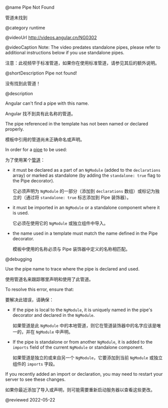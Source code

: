 @name Pipe Not Found

管道未找到

@category runtime

@videoUrl http://videos.angular.cn/NG0302

@videoCaption Note: The video predates standalone pipes, please refer to additional instructions below if you use standalone pipes.

注意：此视频早于标准管道，如果你在使用标准管道，请参见其后的额外说明。

@shortDescription Pipe not found!

没有找到此管道！

@description

Angular can't find a pipe with this name.

Angular 找不到具有此名称的管道。

The pipe referenced in the template has not been named or declared properly.

模板中引用的管道尚未正确命名或声明。

In order for a [pipe](guide/pipes) to be used:

为了使用某个[管道](guide/pipes)：

- it must be declared as a part of an `NgModule` (added to the `declarations` array) or marked as standalone (by adding the `standalone: true` flag to the Pipe decorator).

  它必须声明为 `NgModule` 的一部分（添加到 `declarations` 数组）或标记为独立的（通过将 `standalone: true` 标志添加到 Pipe 装饰器）。

- it must be imported in an `NgModule` or a standalone component where it is used.

  它必须在使用它的 `NgModule` 或独立组件中导入。

- the name used in a template must match the name defined in the Pipe decorator.

  模板中使用的名称必须与 Pipe 装饰器中定义的名称相匹配。

@debugging

Use the pipe name to trace where the pipe is declared and used.

使用管道名来跟踪哪里声明和使用了此管道。

To resolve this error, ensure that:

要解决此错误，请确保：

- If the pipe is local to the `NgModule`, it is uniquely named in the pipe's decorator and declared in the `NgModule`.

  如果管道是此 `NgModule` 中的本地管道，则它在管道装饰器中的名字应该是唯一的，并在 `NgModule` 中声明。

- If the pipe is standalone or from another `NgModule`, it is added to the `imports` field of the current `NgModule` or standalone component.

  如果管道是独立的或来自另一个 `NgModule`，它要添加到当前 `NgModule` 或独立组件的 `imports` 字段。

If you recently added an import or declaration, you may need to restart your server to see these changes.

如果你最近添加了导入或声明，则可能需要重新启动服务器以查看这些更改。

<!-- links -->

<!-- external links -->

<!-- end links -->

@reviewed 2022-05-22

